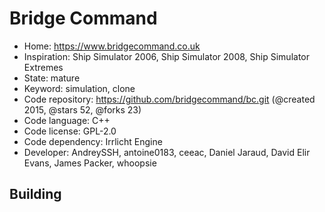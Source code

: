 # Bridge Command

- Home: https://www.bridgecommand.co.uk
- Inspiration: Ship Simulator 2006, Ship Simulator 2008, Ship Simulator Extremes
- State: mature
- Keyword: simulation, clone
- Code repository: https://github.com/bridgecommand/bc.git (@created 2015, @stars 52, @forks 23)
- Code language: C++
- Code license: GPL-2.0
- Code dependency: Irrlicht Engine
- Developer: AndreySSH, antoine0183, ceeac, Daniel Jaraud, David Elir Evans, James Packer, whoopsie

## Building
